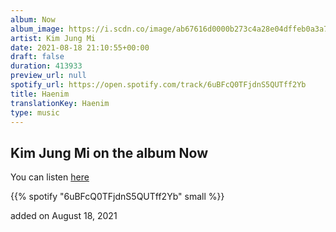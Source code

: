 ```yaml
---
album: Now
album_image: https://i.scdn.co/image/ab67616d0000b273c4a28e04dffeb0a3a777ef63
artist: Kim Jung Mi
date: 2021-08-18 21:10:55+00:00
draft: false
duration: 413933
preview_url: null
spotify_url: https://open.spotify.com/track/6uBFcQ0TFjdnS5QUTff2Yb
title: Haenim
translationKey: Haenim
type: music
---
```


## Kim Jung Mi on the album Now

You can listen [here](https://open.spotify.com/track/6uBFcQ0TFjdnS5QUTff2Yb)

{{% spotify "6uBFcQ0TFjdnS5QUTff2Yb" small %}}

added on August 18, 2021